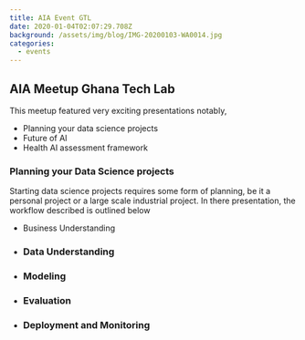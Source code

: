 ```yaml
---
title: AIA Event GTL
date: 2020-01-04T02:07:29.708Z
background: /assets/img/blog/IMG-20200103-WA0014.jpg
categories:
  - events
---
```

## AIA Meetup Ghana Tech Lab

This meetup featured very exciting presentations notably,

* Planning your data science projects
* Future of AI
* Health AI assessment framework

### Planning your Data Science projects

Starting data science projects requires some form of planning, be it a personal project or a large scale industrial project. In there presentation, the workflow described is outlined below

* Business Understanding
* ### Data Understanding
* ### Modeling
* ### Evaluation
* ### Deployment and Monitoring